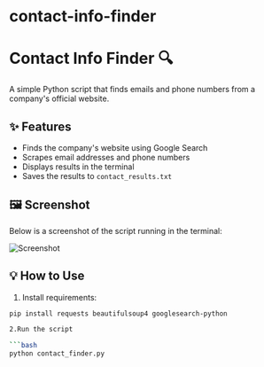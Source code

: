 # contact-info-finder
# Contact Info Finder 🔍

A simple Python script that finds emails and phone numbers from a company's official website.

## ✨ Features

- Finds the company's website using Google Search
- Scrapes email addresses and phone numbers
- Displays results in the terminal
- Saves the results to `contact_results.txt`

## 🖼 Screenshot

Below is a screenshot of the script running in the terminal:

![Screenshot](screenshot.png)

## 💡 How to Use

1. Install requirements:

```bash
pip install requests beautifulsoup4 googlesearch-python

2.Run the script

```bash
python contact_finder.py

